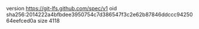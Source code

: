 version https://git-lfs.github.com/spec/v1
oid sha256:2014222a4bfbdee3950754c7d386547f3c2e62b87846ddccc9425064eefced0a
size 4118
